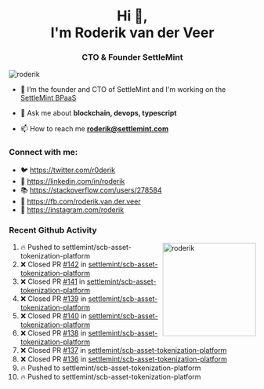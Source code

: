 <h1 align="center">Hi 👋,<br/> I'm Roderik van der Veer</h1>
<h3 align="center">CTO & Founder SettleMint</h3>

<p align="left"> <img src="https://komarev.com/ghpvc/?username=roderik" alt="roderik" /> </p>

- 🔭 I’m the founder and CTO of SettleMint and I'm working on the [SettleMint BPaaS](https://settlemint.com)

- 💬 Ask me about **blockchain, devops, typescript**

- 📫 How to reach me **roderik@settlemint.com**



### Connect with me:

- 🐦 https://twitter.com/r0derik
- 🏢 https://linkedin.com/in/roderik
- 📚 https://stackoverflow.com/users/278584
- 🙊 https://fb.com/roderik.van.der.veer
- 📸 https://instagram.com/roderik

### Recent Github Activity
<img src="https://github-readme-stats.vercel.app/api?username=roderik&show_icons=true&count_private=true" alt="roderik" align="right" height="190" />

<!--START_SECTION:activity-->
1. 🔥 Pushed to settlemint/scb-asset-tokenization-platform
2. ❌ Closed PR [#142](https://github.com/settlemint/scb-asset-tokenization-platform/pull/142) in [settlemint/scb-asset-tokenization-platform](https://github.com/settlemint/scb-asset-tokenization-platform)
3. ❌ Closed PR [#141](https://github.com/settlemint/scb-asset-tokenization-platform/pull/141) in [settlemint/scb-asset-tokenization-platform](https://github.com/settlemint/scb-asset-tokenization-platform)
4. ❌ Closed PR [#139](https://github.com/settlemint/scb-asset-tokenization-platform/pull/139) in [settlemint/scb-asset-tokenization-platform](https://github.com/settlemint/scb-asset-tokenization-platform)
5. ❌ Closed PR [#140](https://github.com/settlemint/scb-asset-tokenization-platform/pull/140) in [settlemint/scb-asset-tokenization-platform](https://github.com/settlemint/scb-asset-tokenization-platform)
6. ❌ Closed PR [#138](https://github.com/settlemint/scb-asset-tokenization-platform/pull/138) in [settlemint/scb-asset-tokenization-platform](https://github.com/settlemint/scb-asset-tokenization-platform)
7. ❌ Closed PR [#137](https://github.com/settlemint/scb-asset-tokenization-platform/pull/137) in [settlemint/scb-asset-tokenization-platform](https://github.com/settlemint/scb-asset-tokenization-platform)
8. ❌ Closed PR [#136](https://github.com/settlemint/scb-asset-tokenization-platform/pull/136) in [settlemint/scb-asset-tokenization-platform](https://github.com/settlemint/scb-asset-tokenization-platform)
9. 🔥 Pushed to settlemint/scb-asset-tokenization-platform
10. 🔥 Pushed to settlemint/scb-asset-tokenization-platform
<!--END_SECTION:activity-->